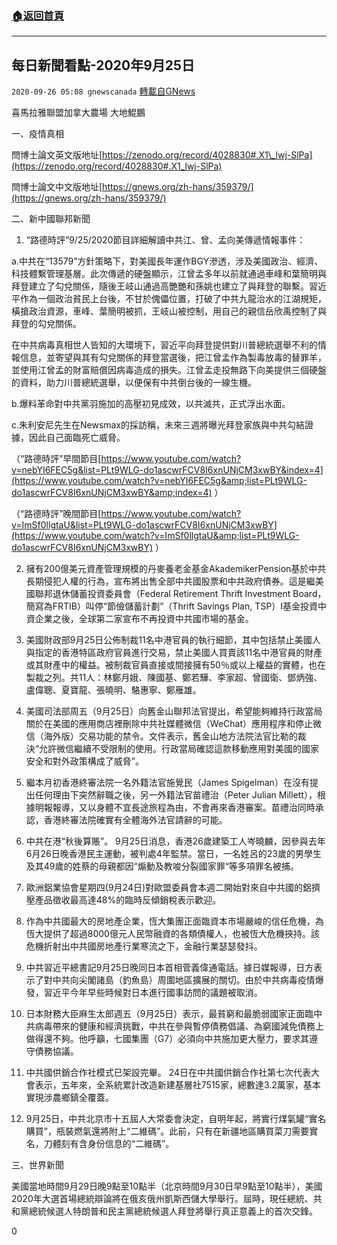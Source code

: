 ###  [:house:返回首頁](https://github.com/ourhimalayas/txt)
---

## 每日新聞看點-2020年9月25日
`2020-09-26 05:08 gnewscanada` [轉載自GNews](https://gnews.org/zh-hant/383745/)

喜馬拉雅聯盟加拿大農場 大地鯤鵬

一、疫情真相

閆博士論文英文版地址[https://zenodo.org/record/4028830#.X1\_lwj-SlPa](https://zenodo.org/record/4028830#.X1_lwj-SlPa)

閆博士論文中文版地址[https://gnews.org/zh-hans/359379/](https://gnews.org/zh-hans/359379/)

二、新中國聯邦新聞

1. “路德時評”9/25/2020節目詳細解讀中共江、曾、孟向美傳遞情報事件：

a.中共在“13579”方針策略下，對美國長年運作BGY滲透，涉及美國政治、經濟、科技體繫管理基層。此次傳遞的硬盤顯示，江曾孟多年以前就通過車峰和葉簡明與拜登建立了勾兌關係，隨後王岐山通過高艷艷和孫姚也建立了與拜登的聯繫。習近平作為一個政治貧民上台後，不甘於傀儡位置，打破了中共九龍治水的江湖規矩，橫搶政治資源，車峰、葉簡明被抓，王岐山被控制，用自己的親信岳欣禹控制了與拜登的勾兌關係。

在中共病毒真相世人皆知的大環境下，習近平向拜登提供對川普總統選舉不利的情報信息，並寄望與其有勾兌關係的拜登當選後，把江曾孟作為製毒放毒的替罪羊，並使用江曾孟的財富賠償因病毒造成的損失。江曾孟走投無路下向美提供三個硬盤的資料，助力川普總統選舉，以便保有中共倒台後的一線生機。

b.爆料革命對中共黨羽施加的高壓初見成效，以共滅共，正式浮出水面。

c.朱利安尼先生在Newsmax的採訪稱，未來三週將曝光拜登家族與中共勾結證據，因此自己面臨死亡威脅。

（“路德時評”早間節目[https://www.youtube.com/watch?v=nebYI6FEC5g&list=PLt9WLG-do1ascwrFCV8I6xnUNjCM3xwBY&index=4](https://www.youtube.com/watch?v=nebYI6FEC5g&amp;list=PLt9WLG-do1ascwrFCV8I6xnUNjCM3xwBY&amp;index=4) ）

（“路德時評”晚間節目[https://www.youtube.com/watch?v=ImSf0llgtaU&list=PLt9WLG-do1ascwrFCV8I6xnUNjCM3xwBY](https://www.youtube.com/watch?v=ImSf0llgtaU&amp;list=PLt9WLG-do1ascwrFCV8I6xnUNjCM3xwBY) ）

2. 擁有200億美元資產管理規模的丹麥養老金基金AkademikerPension基於中共長期侵犯人權的行為，宣布將出售全部中共國股票和中共政府債券。這是繼美國聯邦退休儲蓄投資委員會（Federal Retirement Thrift Investment Board，簡寫為FRTIB）叫停“節儉儲蓄計劃”（Thrift Savings Plan, TSP）I基金投資中資企業之後，全球第二家宣布不再投資中共國市場的基金。

3. 美國財政部9月25日公佈制裁11名中港官員的執行細節，其中包括禁止美國人與指定的香港特區政府官員進行交易，禁止美國人買賣該11名中港官員的財產或其財產中的權益。被制裁官員直接或間接擁有50％或以上權益的實體，也在製裁之列。共11人：林鄭月娥、陳國基、鄭若驊、李家超、曾國衛、鄧炳強、盧偉聰、夏寶龍、張曉明、駱惠寧、鄭雁雄。

4. 美國司法部周五（9月25日）向舊金山聯邦法官提出，希望能夠維持行政當局關於在美國的應用商店裡刪除中共社媒體微信（WeChat）應用程序和停止微信（海外版）交易功能的禁令。文件表示，舊金山地方法院法官比勒的裁決“允許微信繼續不受限制的使用。行政當局確認這款移動應用對美國的國家安全和對外政策構成了威脅”。

5. 繼本月初香港終審法院一名外籍法官施覺民（James Spigelman）在沒有提出任何理由下突然辭職之後，另一外籍法官苗禮治（Peter Julian Millett），根據明報報導，又以身體不宜長途旅程為由，不會再來香港審案。苗禮治同時承認，香港終審法院確實有全體海外法官請辭的可能。

6. 中共在港“秋後算賬”。 9月25日消息，香港26歲建築工人岑曉麟，因參與去年6月26日晚香港民主運動，被判處4年監禁。當日，一名姓呂的23歲的男學生及其49歲的姓蔡的母親都因“煽動及教唆分裂國家罪“等多項罪名被捕。

7. 歐洲鋁業協會星期四(9月24日)對歐盟委員會本週二開始對來自中共國的鋁擠壓產品徵收最高達48%的臨時反傾銷稅表示歡迎。

8. 作為中共國最大的房地產企業，恆大集團正面臨資本市場嚴峻的信任危機，為恆大提供了超過8000億元人民幣融資的各類債權人，也被恆大危機挾持。該危機折射出中共國房地產行業寒流之下，金融行業瑟瑟發抖。

9. 中共習近平總書記9月25日晚同日本首相菅義偉通電話。據日媒報導，日方表示了對中共向尖閣諸島（釣魚島）周圍地區擴展的關切。由於中共病毒疫情爆發，習近平今年早些時候對日本進行國事訪問的議題被取消。

10. 日本財務大臣麻生太郎週五（9月25日）表示，最貧窮和最脆弱國家正面臨中共病毒帶來的健康和經濟挑戰，中共在參與暫停債務倡議、為窮國減免債務上做得還不夠。他呼籲，七國集團（G7）必須向中共施加更大壓力，要求其遵守債務協議。

11. 中共國供銷合作社模式已架設完畢。 24日在中共國供銷合作社第七次代表大會表示，五年來，全系統累計改造新建基層社7515家，總數達3.2萬家，基本實現涉農鄉鎮全覆蓋。

12. 9月25日，中共北京市十五屆人大常委會決定，自明年起，將實行煤氣罐“實名購買”，瓶裝燃氣還將附上“二維碼”。此前，只有在新疆地區購買菜刀需要實名，刀體刻有含身份信息的“二維碼”。

三、世界新聞

美國當地時間9月29日晚9點至10點半（北京時間9月30日早9點至10點半），美國2020年大選首場總統辯論將在俄亥俄州凱斯西儲大學舉行。屆時，現任總統、共和黨總統候選人特朗普和民主黨總統候選人拜登將舉行真正意義上的首次交鋒。



0
